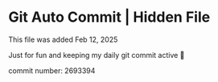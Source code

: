 # Git Auto Commit | Hidden File

This file was added Feb 12, 2025

Just for fun and keeping my daily git commit active 🤪

commit number: 2693394
